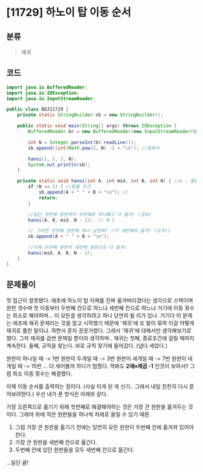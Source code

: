 # [11729] 하노이 탑 이동 순서

## 분류
> 재귀

## 코드
```java
import java.io.BufferedReader;
import java.io.IOException;
import java.io.InputStreamReader;

public class BOJ11729 {
    private static StringBuilder sb = new StringBuilder();

    public static void main(String[] args) throws IOException {
        BufferedReader br = new BufferedReader(new InputStreamReader(System.in));

        int N = Integer.parseInt(br.readLine());
        sb.append((int)Math.pow(2, N) -1 + "\n"); //점화식

        hanoi(1, 2, 3, N);
        System.out.println(sb);
    }

    private static void hanoi(int A, int mid, int B, int N) { //A : 출발, mid : 경유, B : 도착
        if (N == 1) { //탈출 조건
            sb.append(A + " " + B + "\n"); //
            return;
        }

        //일단 첫번째 원판에서 두번째로 하나빼고 다 옮겨! (경유)
        hanoi(A, B, mid, N - 1);  // N-1

        // 그러면 첫번째 원판에 하나 남겠찌? 그거 세번째로 옮겨! (도착!)
        sb.append(A + " " + B + "\n");

        //이제 두번째 원판꺼 세번째 원판으로 다 옮겨!
        hanoi(mid, A, B, N - 1);
    }
}

```

## 문제풀이

첫 접근이 잘못됐다. 애초에 하노이 탑 자체를 진짜 옮겨버리겠다는 생각으로 스택이며 원판 갯수며 첫 이동부터 두번째 칸으로 하느냐 세번째 칸으로 하느냐 거기에 이동 횟수는 최소로 해야하며... 이 모든걸 생각하려고 하니 당연히 될 리가 있나. 거기다 이 문제는 애초에 재귀 문제라는 것을 알고 시작했기 때문에 '재귀'에 또 발이 묶여 이걸 어떻게 재귀로 풀란 말이냐. 하면서 혼자 끙끙거렸다.
그래서 '재귀'에 대해서만 생각해보기로 했다. 그저 재귀를 감싼 문제일 뿐이라 생각하며..
재귀는 첫째, 종료조건에 걸릴 때까지 계속한다. 둘째, 규칙을 찾는다.
바로 규칙 찾기에 들어갔다. (냅다 세었다.)

원판이 하나일 때 -> 1번
원판이 두개일 때 -> 3번
원판이 세개일 때 -> 7번
원판이 네개일 때 -> 15번
...
더 세어볼까 하다가 멈췄다. 딱봐도 <b>2에n제곱 -1</b> 인것이 보여서!! 그럼 최소 이동 횟수는 해결했다.

이제 이동 순서를 출력하는 점이다. (사실 이게 된 게 신기.. 그래서 내일 찬찬히 다시 뜯어보려한다.)
우선 내가 푼 방식은 아래와 같다.

가장 오른쪽으로 옮기기 위해 첫번째로 해결해야하는 것은 가장 큰 원판을 옮겨두는 것이다. 그래야 위에 작은 원판들을 하나씩 차례로 올릴 수 있기 때문. 

1. 그럼 가장 큰 원판을 옮기기 전에는 당연히 모든 원판이 두번째 칸에 옮겨져 있어야 한다. 
2. 가장 큰 원판을 세번째 칸으로 옮긴다.
3. 두번째 칸에 있던 원판들을 모두 세번째 칸으로 옮긴다.

...일단 끝!
